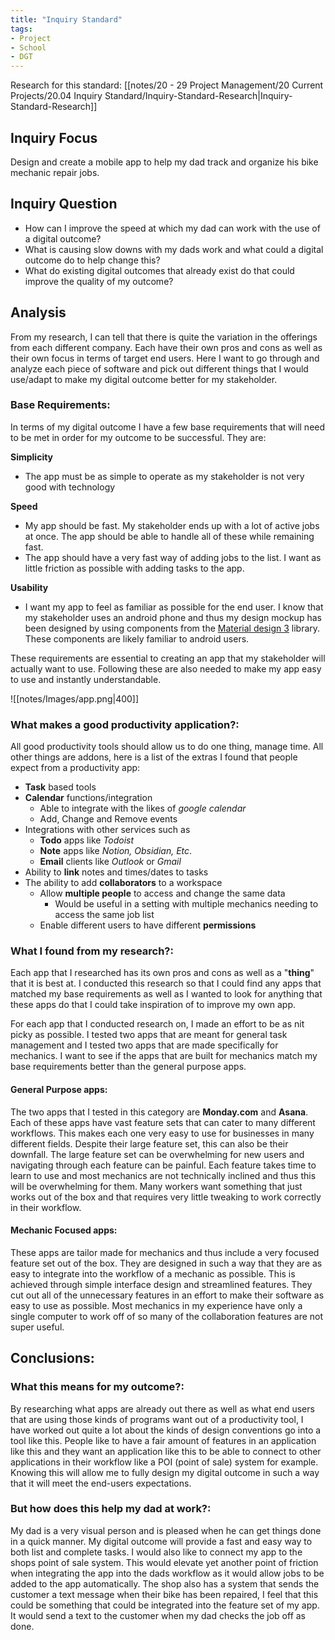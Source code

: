 ```yaml
---
title: "Inquiry Standard"
tags:
- Project
- School
- DGT
---
```


Research for this standard: [[notes/20 - 29 Project Management/20 Current Projects/20.04 Inquiry Standard/Inquiry-Standard-Research|Inquiry-Standard-Research]]

## Inquiry Focus
Design and create a mobile app to help my dad track and organize his bike mechanic repair jobs.

## Inquiry Question
- How can I improve the speed at which my dad can work with the use of a digital outcome?
- What is causing slow downs with my dads work and what could a digital outcome do to help change this?
- What do existing digital outcomes that already exist do that could improve the quality of my outcome?

## Analysis
From my research, I can tell that there is quite the variation in the offerings from each different company. Each have their own pros and cons as well as their own focus in terms of target end users. Here I want to go through and analyze each piece of software and pick out different things that I would use/adapt to make my digital outcome better for my stakeholder.

### Base Requirements:
In terms of my digital outcome I have a few base requirements that will need to be met in order for my outcome to be successful. They are:

**Simplicity**
- The app must be as simple to operate as my stakeholder is not very good with technology

**Speed**
- My app should be fast. My stakeholder ends up with a lot of active jobs at once. The app should be able to handle all of these while remaining fast.
- The app should have a very fast way of adding jobs to the list. I want as little friction as possible with adding tasks to the app.

**Usability**
- I want my app to feel as familiar as possible for the end user. I know that my stakeholder uses an android phone and thus my design mockup has been designed by using components from the [Material design 3](https://m3.material.io/) library. These components are likely familiar to android users.

These requirements are essential to creating an app that my stakeholder will actually want to use. Following these are also needed to make my app easy to use and instantly understandable.

![[notes/Images/app.png|400]]
### What makes a good productivity application?:
All good productivity tools should allow us to do one thing, manage time. All other things are addons, here is a list of the extras I found that people expect from a productivity app:
- **Task** based tools
- **Calendar** functions/integration
	- Able to integrate with the likes of *google calendar*
	- Add, Change and Remove events
- Integrations with other services such as
	- **Todo** apps like *Todoist*
	- **Note** apps like *Notion, Obsidian, Etc*.
	- **Email** clients like *Outlook* or *Gmail*
- Ability to **link** notes and times/dates to tasks
- The ability to add **collaborators** to a workspace
	- Allow **multiple people** to access and change the same data
		- Would be useful in a setting with multiple mechanics needing to access the same job list
	- Enable different users to have different **permissions**

### What I found from my research?:
Each app that I researched has its own pros and cons as well as a "**thing**" that it is best at. I conducted this research so that I could find any apps that matched my base requirements as well as I wanted to look for anything that these apps do that I could take inspiration of to improve my own app.

For each app that I conducted research on, I made an effort to be as nit picky as possible. I tested two apps that are meant for general task management and I tested two apps that are made specifically for mechanics. I want to see if the apps that are built for mechanics match my base requirements better than the general purpose apps.

#### General Purpose apps:
The two apps that I tested in this category are **Monday.com** and **Asana**. Each of these apps have vast feature sets that can cater to many different workflows. This makes each one very easy to use for businesses in many different fields. Despite their large feature set, this can also be their downfall. The large feature set can be overwhelming for new users and navigating through each feature can be painful. Each feature takes time to learn to use and most mechanics are not technically inclined and thus this will be overwhelming for them. Many workers want something that just works out of the box and that requires very little tweaking to work correctly in their workflow.

#### Mechanic Focused apps:
These apps are tailor made for mechanics and thus include a very focused feature set out of the box. They are designed in such a way that they are as easy to integrate into the workflow of a mechanic as possible. This is achieved through simple interface design and streamlined features. They cut out all of the unnecessary features in an effort to make their software as easy to use as possible. Most mechanics in my experience have only a single computer to work off of so many of the collaboration features are not super useful.

## Conclusions:
### What this means for my outcome?:
By researching what apps are already out there as well as what end users that are using those kinds of programs want out of a productivity tool, I have worked out quite a lot about the kinds of design conventions go into a tool like this. People like to have a fair amount of features in an application like this and they want an application like this to be able to connect to other applications in their workflow like a POI (point of sale) system for example. Knowing this will allow me to fully design my digital outcome in such a way that it will meet the end-users expectations. 

### But how does this help my dad at work?:
My dad is a very visual person and is pleased when he can get things done in a quick manner. My digital outcome will provide a fast and easy way to both list and complete tasks. I would also like to connect my app to the shops point of sale system. This would elevate yet another point of friction when integrating the app into the dads workflow as it would allow jobs to be added to the app automatically. The shop also has a system that sends the customer a text message when their bike has been repaired, I feel that this could be something that could be integrated into the feature set of my app. It would send a text to the customer when my dad checks the job off as done.